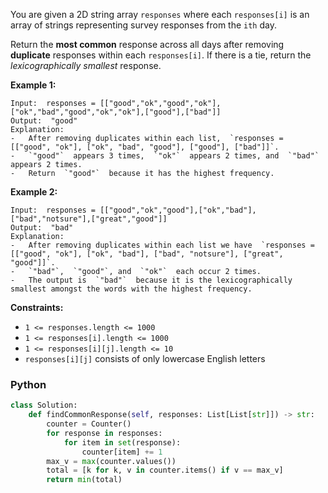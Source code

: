 You are given a 2D string array  `responses`  where each  `responses[i]`  is an array of strings representing survey responses from the  `ith`  day.

Return the  **most common**  response across all days after removing  **duplicate**  responses within each  `responses[i]`. If there is a tie, return the  _lexicographically smallest_  response.

**Example 1:**
```
Input:  responses = [["good","ok","good","ok"],["ok","bad","good","ok","ok"],["good"],["bad"]]
Output:  "good"
Explanation:
-   After removing duplicates within each list,  `responses = [["good", "ok"], ["ok", "bad", "good"], ["good"], ["bad"]]`.
-   `"good"`  appears 3 times,  `"ok"`  appears 2 times, and  `"bad"`  appears 2 times.
-   Return  `"good"`  because it has the highest frequency.
```

**Example 2:**
```
Input:  responses = [["good","ok","good"],["ok","bad"],["bad","notsure"],["great","good"]]
Output:  "bad"
Explanation:
-   After removing duplicates within each list we have  `responses = [["good", "ok"], ["ok", "bad"], ["bad", "notsure"], ["great", "good"]]`.
-   `"bad"`,  `"good"`, and  `"ok"`  each occur 2 times.
-   The output is  `"bad"`  because it is the lexicographically smallest amongst the words with the highest frequency.
```

**Constraints:**

-   `1 <= responses.length <= 1000`
-   `1 <= responses[i].length <= 1000`
-   `1 <= responses[i][j].length <= 10`
-   `responses[i][j]`  consists of only lowercase English letters


### Python

```python
class Solution:
    def findCommonResponse(self, responses: List[List[str]]) -> str:
        counter = Counter()
        for response in responses:
            for item in set(response):
                counter[item] += 1
        max_v = max(counter.values())
        total = [k for k, v in counter.items() if v == max_v]
        return min(total)
```